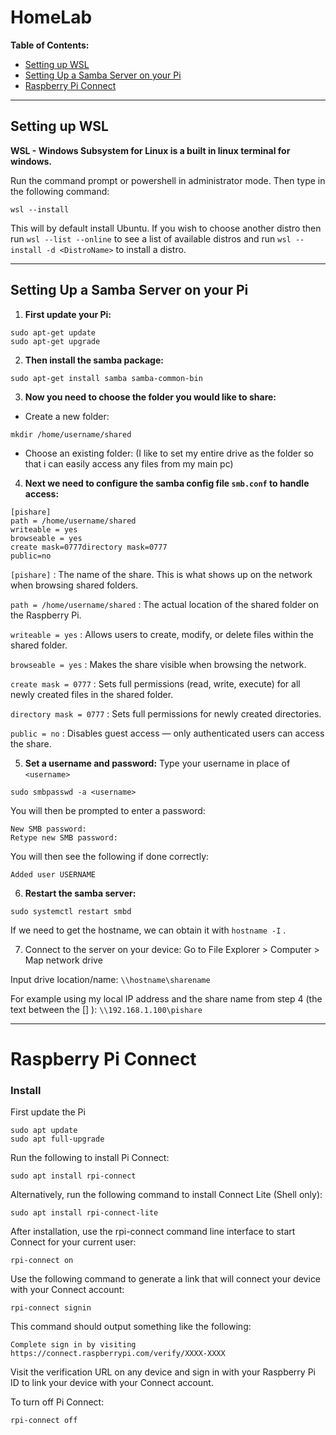 # HomeLab
**Table of Contents:**

* [Setting up WSL](##Setting-up-WSL)
* [Setting Up a Samba Server on your Pi](##Setting-Up-a-Samba-Server-on-your-Pi)
* [Raspberry Pi Connect](#Raspberry-Pi-Connect)
---
## Setting up WSL

  **WSL - Windows Subsystem for Linux is a built in linux terminal for windows.**

  Run the command prompt or powershell in administrator mode. Then type in the following command:
  ``` 
  wsl --install
  ```
  This will by default install Ubuntu. If you wish to choose another distro then run `wsl --list --online` to see a list of available distros and   run `wsl --install -d <DistroName>` to install a distro.

---
## Setting Up a Samba Server on your Pi

1. **First update your Pi:**
  ```
  sudo apt-get update
  sudo apt-get upgrade
  ```

2. **Then install the samba package:**
  ```
  sudo apt-get install samba samba-common-bin
  ```

3. **Now you need to choose the folder you would like to share:**
  - Create a new folder:
  ```
  mkdir /home/username/shared
  ```
  - Choose an existing folder:
  (I like to set my entire drive as the folder so that i can easily access any files from my main pc)

4. **Next we need to configure the samba config file `smb.conf` to handle access:**
  ```
  [pishare]
  path = /home/username/shared
  writeable = yes
  browseable = yes
  create mask=0777directory mask=0777
  public=no
  ```
  
  `[pishare]` : The name of the share. This is what shows up on the network when browsing shared folders.
  
  `path = /home/username/shared` : The actual location of the shared folder on the Raspberry Pi.
  
  `writeable = yes` : Allows users to create, modify, or delete files within the shared folder.
  
  `browseable = yes` : Makes the share visible when browsing the network.
  
  `create mask = 0777` : Sets full permissions (read, write, execute) for all newly created files in the shared folder.
  
  `directory mask = 0777` : Sets full permissions for newly created directories.
  
  `public = no` : Disables guest access — only authenticated users can access the share.

5. **Set a username and password:**
	Type your username in place of `<username>`
  ```
  sudo smbpasswd -a <username>
  ```

  You will then be prompted to enter a password:
  
  ```
  New SMB password:
  Retype new SMB password:
  ```

  You will then see the following if done correctly:
 
  ```
  Added user USERNAME
  ```

6. **Restart the samba server:**
  ```
  sudo systemctl restart smbd
  ```
  If we need to get the hostname, we can obtain it with `hostname -I` .

7. Connect to the server on your device:
  Go to File Explorer > Computer > Map network drive

  Input drive location/name: `\\hostname\sharename`
  
  For example using my local IP address and the share name from step 4 (the text between the [] ): `\\192.168.1.100\pishare`


---
# Raspberry Pi Connect
  ### Install
  First update the Pi
  ```
  sudo apt update
  sudo apt full-upgrade
  ```
  Run the following to install Pi Connect:
  ```
  sudo apt install rpi-connect
  ```
  Alternatively, run the following command to install Connect Lite (Shell only):
  ```
  sudo apt install rpi-connect-lite
  ```
  After installation, use the rpi-connect command line interface to start Connect for your current user:
  ```
  rpi-connect on
  ```
  Use the following command to generate a link that will connect your device with your Connect account:
  ```
  rpi-connect signin
  ```
  This command should output something like the following:
  ```
  Complete sign in by visiting https://connect.raspberrypi.com/verify/XXXX-XXXX
  ```
  Visit the verification URL on any device and sign in with your Raspberry Pi ID to link your device with your Connect account.
  
  To turn off Pi Connect:
  ```
  rpi-connect off
  ```
